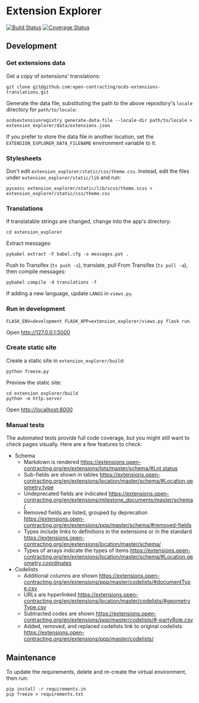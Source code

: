 # Extension Explorer

[![Build Status](https://secure.travis-ci.org/open-contracting/extension-explorer.png)](https://travis-ci.org/open-contracting/extension-explorer)
[![Coverage Status](https://coveralls.io/repos/open-contracting/extension-explorer/badge.png)](https://coveralls.io/r/open-contracting/extension-explorer)

## Development

### Get extensions data

Get a copy of extensions' translations:

```shell
git clone git@github.com:open-contracting/ocds-extensions-translations.git
```

Generate the data file, substituting the path to the above repository's `locale` directory for `path/to/locale`:

```
ocdsextensionregistry generate-data-file --locale-dir path/to/locale > extension_explorer/data/extensions.json
```

If you prefer to store the data file in another location, set the `EXTENSION_EXPLORER_DATA_FILENAME` environment variable to it.

### Stylesheets

Don't edit `extension_explorer/static/css/theme.css`. Instead, edit the files under `extension_explorer/static/lib` and run:

    pysassc extension_explorer/static/lib/scss/theme.scss > extension_explorer/static/css/theme.css

### Translations

If translatable strings are changed, change into the app's directory:

```shell
cd extension_explorer
```

Extract messages:

```shell
pybabel extract -F babel.cfg -o messages.pot .
```

Push to Transifex (`tx push -s`), translate, pull From Transifex (`tx pull -a`), then compile messages:

```shell
pybabel compile -d translations -f
```

If adding a new language, update `LANGS` in `views.py`.

### Run in development

```
FLASK_ENV=development FLASK_APP=extension_explorer/views.py flask run
```

Open <http://127.0.0.1:5000>

### Create static site

Create a static site in `extension_explorer/build`:

```shell
python freeze.py
```

Preview the static site:

```shell
cd extension_explorer/build
python -m http.server
```

Open <http://localhost:8000>

### Manual tests

The automated tests provide full code coverage, but you might still want to check pages visually. Here are a few features to check:

* Schema
  * Markdown is rendered <https://extensions.open-contracting.org/en/extensions/lots/master/schema/#Lot.status>
  * Sub-fields are shown in tables <https://extensions.open-contracting.org/en/extensions/location/master/schema/#Location.geometry.type>
  * Undeprecated fields are indicated <https://extensions.open-contracting.org/en/extensions/milestone_documents/master/schema/>
  * Removed fields are listed, grouped by deprecation <https://extensions.open-contracting.org/en/extensions/ppp/master/schema/#removed-fields>
  * Types include links to definitions in the extensions or in the standard <https://extensions.open-contracting.org/en/extensions/location/master/schema/>
  * Types of arrays indicate the types of items <https://extensions.open-contracting.org/en/extensions/location/master/schema/#Location.geometry.coordinates>
* Codelists
  * Additional columns are shown <https://extensions.open-contracting.org/en/extensions/ppp/master/codelists/#documentType.csv>
  * URLs are hyperlinked <https://extensions.open-contracting.org/en/extensions/location/master/codelists/#geometryType.csv>
  * Subtracted codes are shown <https://extensions.open-contracting.org/en/extensions/ppp/master/codelists/#-partyRole.csv>
  * Added, removed, and replaced codelists link to original codelists <https://extensions.open-contracting.org/en/extensions/ppp/master/codelists/>

## Maintenance

To update the requirements, delete and re-create the virtual environment, then run:

```shell
pip install -r requirements.in
pip freeze > requirements.txt
```
